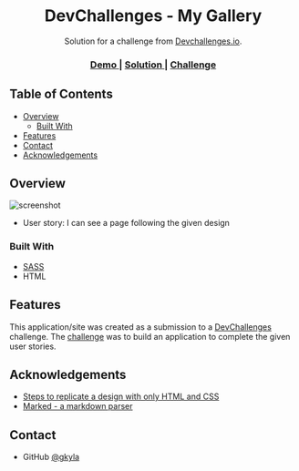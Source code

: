 <!-- Please update value in the {}  -->

<h1 align="center">DevChallenges - My Gallery</h1>

<div align="center">
   Solution for a challenge from  <a href="http://devchallenges.io" target="_blank">Devchallenges.io</a>.
</div>

<div align="center">
  <h3>
    <a href="https://gkyla-devchallenges-mygallery.netlify.app}">
      Demo
    </a>
    <span> | </span>
    <a href="https://{https://devchallenges.io/solutions/41lk3ypleYwyDpjkMk7b}">
      Solution
    </a>
    <span> | </span>
    <a href="https://devchallenges.io/challenges/gcbWLxG6wdennelX7b8I">
      Challenge
    </a>
  </h3>
</div>

<!-- TABLE OF CONTENTS -->

## Table of Contents

-  [Overview](#overview)
   -  [Built With](#built-with)
-  [Features](#features)
-  [Contact](#contact)
-  [Acknowledgements](#acknowledgements)

<!-- OVERVIEW -->

## Overview

![screenshot](https://i.postimg.cc/NjQN3TTd/preview.png)

-  User story: I can see a page following the given design

### Built With

<!-- This section should list any major frameworks that you built your project using. Here are a few examples.-->

-  [SASS](https://sass-lang.com/)
-  HTML

## Features

<!-- List the features of your application or follow the template. Don't share the figma file here :) -->

This application/site was created as a submission to a [DevChallenges](https://devchallenges.io/challenges) challenge. The [challenge](https://devchallenges.io/challenges/gcbWLxG6wdennelX7b8I) was to build an application to complete the given user stories.

## Acknowledgements

<!-- This section should list any articles or add-ons/plugins that helps you to complete the project. This is optional but it will help you in the future. For exmpale -->

-  [Steps to replicate a design with only HTML and CSS](https://devchallenges-blogs.web.app/how-to-replicate-design/)
-  [Marked - a markdown parser](https://github.com/chjj/marked)

## Contact

-  GitHub [@gkyla](https://{github.com/gkyla})
